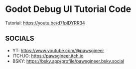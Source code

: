 # Godot Debug UI Tutorial Code

Tutorial: <https://youtu.be/d7fplDYRR34>

## SOCIALS

- YT: <https://www.youtube.com/@pawsgineer>
- ITCH.IO: <https://pawsgineer.itch.io>
- BSKY: <https://bsky.app/profile/pawsgineer.bsky.social>
